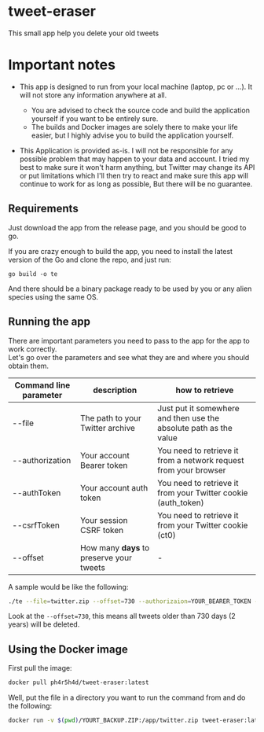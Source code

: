 # tweet-eraser
This small app help you delete your old tweets

# Important notes
- This app is designed to run from your local machine (laptop, pc or ...). It will not store any information anywhere at all.
  - You are advised to check the source code and build the application yourself if you want to be entirely sure.
  - The builds and Docker images are solely there to make your life easier, but I highly advise you to build the application yourself.

- This Application is provided as-is. I will not be responsible for any possible problem that may happen to your data and account.
  I tried my best to make sure it won't harm anything, but Twitter may change its API or put limitations which 
  I'll then try to react and make sure this app will continue to work for as long as possible, But there will be no guarantee.


## Requirements
Just download the app from the release page, and you should be good to go.

If you are crazy enough to build the app, you need to install the latest version of the Go and clone the repo, and just run:
```
go build -o te
``` 
And there should be a binary package ready to be used by you or any alien species using the same OS.

## Running the app
There are important parameters you need to pass to the app for the app to work correctly.  
Let's go over the parameters and see what they are and where you should obtain them.

| Command line parameter | description | how to retrieve |
|------------------------|-------------|-----------------|
|--file|The path to your Twitter archive|Just put it somewhere and then use the absolute path as the value|
|--authorization|Your account Bearer token|You need to retrieve it from a network request from your browser|
|--authToken|Your account auth token|You need to retrieve it from your Twitter cookie (auth_token)|
|--csrfToken|Your session CSRF token|You need to retrieve it from your Twitter cookie (ct0)|
|--offset|How many **days** to preserve your tweets|-|

A sample would be like the following:
```bash
./te --file=twitter.zip --offset=730 --authorizaion=YOUR_BEARER_TOKEN --authToken=YOUR_COOKIE_AUTH_TOKEN --csrfToken=YOUR_COOKIE_CSRF_TOKEN
```

Look at the `--offset=730`, this means all tweets older than 730 days (2 years) will be deleted.

## Using the Docker image
First pull the image:
```bash
docker pull ph4r5h4d/tweet-eraser:latest
```
Well, put the file in a directory you want to run the command from and do the following:  
```bash
docker run -v $(pwd)/YOURT_BACKUP.ZIP:/app/twitter.zip tweet-eraser:latest --file=twitter.zip --offset=730 --authorizaion=YOUR_BEARER_TOKEN --authToken=YOUR_COOKIE_AUTH_TOKEN --csrfToken=YOUR_COOKIE_CSRF_TOKEN
```